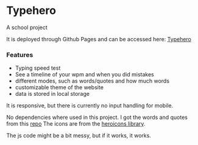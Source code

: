 # Typehero 
A school project 

It is deployed through Github Pages and can be accessed here: [Typehero](https://oxelf.github.io/typehero/)

### Features
- Typing speed test
- See a timeline of your wpm and when you did mistakes
- different modes, such as words/quotes and how much words
- customizable theme of the website
- data is stored in local storage



It is responsive, but there is currently no input handling for mobile.

No dependencies where used in this project.
I got the words and quotes from this [repo](https://github.com/monkeytypegame/monkeytype/blob/master/frontend/static/quotes/german.json)
The icons are from the [heroicons library](https://heroicons.com).

The js code might be a bit messy, but if it works, it works.




